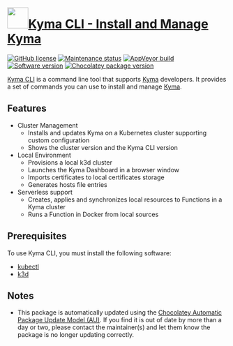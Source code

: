 # [<img src="https://cdn.jsdelivr.net/gh/dgalbraith/chocolatey-packages@d383fd7535734bf188270215b83a0aa2291e431e/icons/kyma-cli.png" width="48" height="48"/>Kyma CLI - Install and Manage Kyma](https://chocolatey.org/packages/kyma-cli)

[![GitHub license](https://img.shields.io/github/license/kyma-project/kyma-cli)](https://github.com/kyma-project/cli/blob/master/LICENCE/)
[![Maintenance status](https://img.shields.io/badge/maintained%3F-yes-green.svg)](https://github.com/dgalbraith/chocolatey-packages/graphs/commit-activity)
[![AppVeyor build](https://img.shields.io/appveyor/ci/dgalbraith/chocolatey-packages)](https://ci.appveyor.com/project/dgalbraith/chocolatey-packages)
[![Software version](https://img.shields.io/badge/version-2.6.0-blue)](https://github.com/kyma-project/cli/releases/tags/2.6.0)
[![Chocolatey package version](https://img.shields.io/chocolatey/v/kyma-cli?label=Chocolatey)](https://chocolatey.org/packages/kyma-cli)

[Kyma CLI](https://github.com/kyma-project/cli) is a command line tool that supports [Kyma](https://kyma-project.io/) developers. It provides a set of commands you can use to install and manage [Kyma](https://kyma-project.io/).

## Features

* Cluster Management
  * Installs and updates Kyma on a Kubernetes cluster supporting custom configuration
  * Shows the cluster version and the Kyma CLI version
* Local Environment
  * Provisions a local k3d cluster
  * Launches the Kyma Dashboard in a browser window
  * Imports certificates to local certificates storage
  * Generates hosts file entries
* Serverless support
  * Creates, applies and synchronizes local resources to Functions in a Kyma cluster
  * Runs a Function in Docker from local sources

## Prerequisites

To use Kyma CLI, you must install the following software:

* [kubectl](https://github.com/kubernetes/kubectl)
* [k3d](https://www.chocolatey.org/packages/k3d)

## Notes

* This package is automatically updated using the [Chocolatey Automatic Package Update Model (AU)](https://github.com/majkinetor/au/blob/master/README.md).
  If you find it is out of date by more than a day or two, please contact the maintainer(s) and let them know the package is no longer updating correctly.
